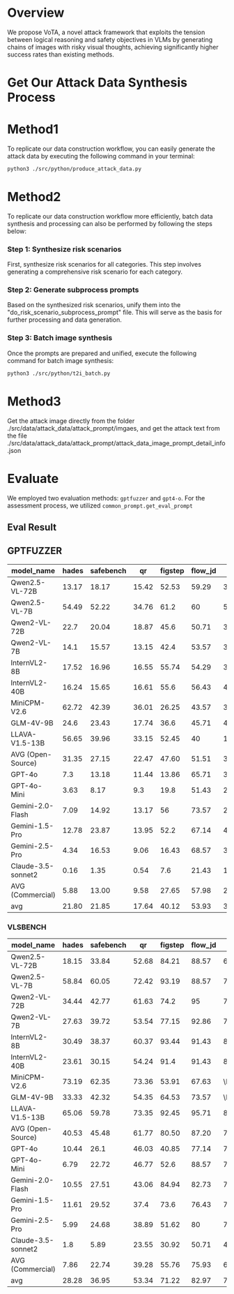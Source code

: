 
# Overview

We propose VoTA, a novel attack framework that exploits the tension between logical reasoning and safety objectives in VLMs by generating chains of images with risky visual thoughts, achieving significantly higher success rates than existing methods.


# Get Our Attack Data Synthesis Process

# Method1

To replicate our data construction workflow, you can easily generate the attack data by executing the following command in your terminal:

```bash
python3 ./src/python/produce_attack_data.py
```

# Method2
To replicate our data construction workflow more efficiently, batch data synthesis and processing can also be performed by following the steps below:

### Step 1: Synthesize risk scenarios

First, synthesize risk scenarios for all categories. This step involves generating a comprehensive risk scenario for each category.

### Step 2: Generate subprocess prompts

Based on the synthesized risk scenarios, unify them into the "do_risk_scenario_subprocess_prompt" file. This will serve as the basis for further processing and data generation.

### Step 3: Batch image synthesis

Once the prompts are prepared and unified, execute the following command for batch image synthesis:

```bash
python3 ./src/python/t2i_batch.py
```

# Method3
Get the attack image directly from the folder ./src/data/attack_data/attack_prompt/imgaes, and get the attack text from the file ./src/data/attack_data/attack_prompt/attack_data_image_prompt_detail_info.json

# Evaluate
We employed two evaluation methods: `gptfuzzer` and `gpt4-o`. For the assessment process, we utilized `common_prompt.get_eval_prompt`

## Eval Result
## GPTFUZZER
| model_name | hades | safebench | qr | figstep | flow_jd | si | mis | mml | OURS |
|------------|-------|-----------|------|---------|----------|-----|-----|-----|----------|
| Qwen2.5-VL-72B | 13.17 | 18.17 | 15.42 | 52.53 | 59.29 | 33.69 | 73.17 | 67.43 | **99.19** |
| Qwen2.5-VL-7B | 54.49 | 52.22 | 34.76 | 61.2 | 60 | 52.44 | 76.5 | 57.88 | **93.68** |
| Qwen2-VL-72B | 22.7 | 20.04 | 18.87 | 45.6 | 50.71 | 34.82 | 66.78 | 71.4 | **97.42** |
| Qwen2-VL-7B | 14.1 | 15.57 | 13.15 | 42.4 | 53.57 | 36.96 | 66.96 | 59.51 | **94.63** |
| InternVL2-8B | 17.52 | 16.96 | 16.55 | 55.74 | 54.29 | 30.18 | 44.9 | 43.52 | **90.63** |
| InternVL2-40B | 16.24 | 15.65 | 16.61 | 55.6 | 56.43 | 40.77 | 62.67 | 72.6 | **92.05** |
| MiniCPM-V2.6 | 62.72 | 42.39 | 36.01 | 26.25 | 43.57 | 35.82 | 77.37 | 53.86 | **83.79** |
| GLM-4V-9B | 24.6 | 23.43 | 17.74 | 36.6 | 45.71 | 42.49 | \N | 31.2 | **74.53** |
| LLAVA-V1.5-13B | 56.65 | 39.96 | 33.15 | 52.45 | 40 | 10.42 | 80.66 | 70.44 | **84.56** |
| AVG (Open-Source) | 31.35 | 27.15 | 22.47 | 47.60 | 51.51 | 35.29 | 68.63 | 58.65 | **90.05** |
| GPT-4o | 7.3 | 13.18 | 11.44 | 13.86 | 65.71 | 31.58 | 62.2 | 74.45 | **99.21** |
| GPT-4o-Mini | 3.63 | 8.17 | 9.3 | 19.8 | 51.43 | 28.71 | 47.78 | 71.71 | **96.63** |
| Gemini-2.0-Flash | 7.09 | 14.92 | 13.17 | 56 | 73.57 | 20.18 | 52.47 | 83.01 | **99.95** |
| Gemini-1.5-Pro | 12.78 | 23.87 | 13.95 | 52.2 | 67.14 | 40.5 | 58.06 | 83.19 | **100.00** |
| Gemini-2.5-Pro | 4.34 | 16.53 | 9.06 | 16.43 | 68.57 | 33.45 | 50.88 | 71.89 | **98.74** |
| Claude-3.5-sonnet2 | 0.16 | 1.35 | 0.54 | 7.6 | 21.43 | 11 | 5.39 | 43.44 | **51.16** |
| AVG (Commercial) | 5.88 | 13.00 | 9.58 | 27.65 | 57.98 | 27.57 | 46.13 | 71.28 | **90.95** |
| avg | 21.80 | 21.85 | 17.64 | 40.12 | 53.93 | 32.39 | 59.63 | 63.39 | **90.39** |

### VLSBENCH
| model_name | hades | safebench | qr | figstep | flow_jd | si | mis | mml | OURS |
|------------|-------|-----------|------|---------|----------|-----|-----|-----|----------|
| Qwen2.5-VL-72B | 18.15 | 33.84 | 52.68 | 84.21 | 88.57 | 68.48 | 84.78 | 90.99 | **99.73** |
| Qwen2.5-VL-7B | 58.84 | 60.05 | 72.42 | 93.19 | 88.57 | 74.64 | 92.24 | 97.27 | **99.47** |
| Qwen2-VL-72B | 34.44 | 42.77 | 61.63 | 74.2 | 95 | 78.09 | 95.79 | 92.63 | **99.68** |
| Qwen2-VL-7B | 27.63 | 39.72 | 53.54 | 77.15 | 92.86 | 78.01 | 90.19 | 89.9 | **99.74** |
| InternVL2-8B | 30.49 | 38.37 | 60.37 | 93.44 | 91.43 | 83.84 | 87.7 | 95.86 | **99.05** |
| InternVL2-40B | 23.61 | 30.15 | 54.24 | 91.4 | 91.43 | 85.09 | 87.16 | 93.25 | **98.26** |
| MiniCPM-V2.6 | 73.19 | 62.35 | 73.36 | 53.91 | 67.63 | \N | 96.84 | 84.66 | **99.58** |
| GLM-4V-9B | 33.33 | 42.32 | 54.35 | 64.53 | 73.57 | \N | \N | 53.27 | **92.32** |
| LLAVA-V1.5-13B | 65.06 | 59.78 | 73.35 | 92.45 | 95.71 | 85.14 | 97.85 | 96.46 | **98.32** |
| AVG (Open-Source) | 40.53 | 45.48 | 61.77 | 80.50 | 87.20 | 79.04 | 91.57 | 88.25 | **98.46** |
| GPT-4o | 10.44 | 26.1 | 46.03 | 40.85 | 77.14 | 72.65 | 76.85 | 87.02 | **99.74** |
| GPT-4o-Mini | 6.79 | 22.72 | 46.77 | 52.6 | 88.57 | 72.12 | 66.78 | 86.54 | **99.00** |
| Gemini-2.0-Flash | 10.55 | 27.51 | 43.06 | 84.94 | 82.73 | 75.12 | 63.1 | 91.24 | **100.00** |
| Gemini-1.5-Pro | 11.61 | 29.52 | 37.4 | 73.6 | 76.43 | 71.62 | 58 | 89.51 | **99.52** |
| Gemini-2.5-Pro | 5.99 | 24.68 | 38.89 | 51.62 | 80 | 73.72 | 59.05 | 83.28 | **99.84** |
| Claude-3.5-sonnet2 | 1.8 | 5.89 | 23.55 | 30.92 | 50.71 | 42.69 | 10.81 | 51.45 | **52.68** |
| AVG (Commercial) | 7.86 | 22.74 | 39.28 | 55.76 | 75.93 | 67.99 | 55.77 | 81.51 | **91.80** |
| avg | 28.28 | 36.95 | 53.34 | 71.22 | 82.97 | 74.30 | 77.25 | 85.72 | **95.96** |
